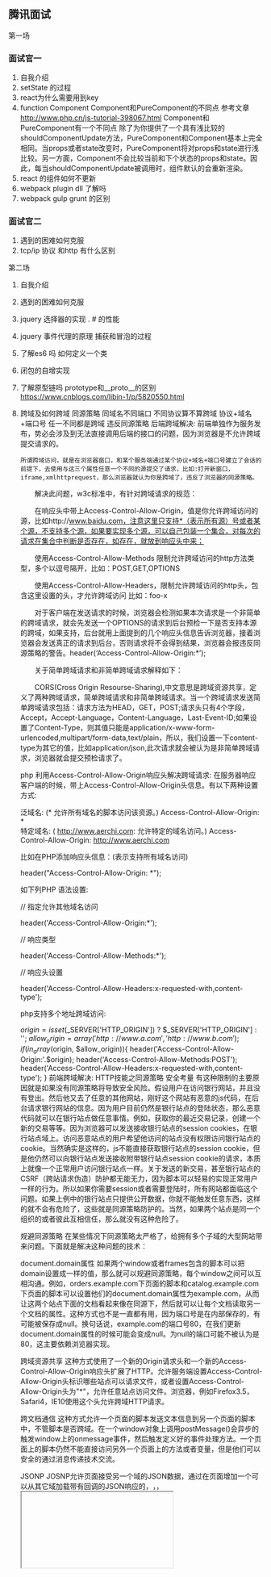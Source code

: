 ## 腾讯面试

第一场

### 面试官一
1. 自我介绍
2. setState 的过程
3. react为什么需要用到key
4. function Component    Component和PureComponent的不同点
    参考文章  http://www.php.cn/js-tutorial-398067.html
    Component和PureComponent有一个不同点
    除了为你提供了一个具有浅比较的shouldComponentUpdate方法，PureComponent和Component基本上完全相同。当props或者state改变时，PureComponent将对props和state进行浅比较。另一方面，Component不会比较当前和下个状态的props和state。因此，每当shouldComponentUpdate被调用时，组件默认的会重新渲染。
5. react 的组件如何不更新
6. webpack plugin dll 了解吗
7. webpack  gulp grunt 的区别
### 面试官二
1. 遇到的困难如何克服
2. tcp/ip 协议 和http 有什么区别

第二场

1. 自我介绍
2. 遇到的困难如何克服
3. jquery 选择器的实现  . # 的性能
4. jquery 事件代理的原理   捕获和冒泡的过程
5. 了解es6 吗  如何定义一个类
6. 闭包的自增实现  
7. 了解原型链吗
   prototype和__proto__的区别
   https://www.cnblogs.com/libin-1/p/5820550.html
8. 跨域及如何跨域  同源策略 同域名不同端口   不同协议算不算跨域
   协议+域名+端口号  任一不同都是跨域 违反同源策略
   后端跨域解决:
        前端单独作为服务发布，势必会涉及到无法直接调用后端的接口的问题，因为浏览器是不允许跨域提交请求的。

       所谓跨域访问，就是在浏览器窗口，和某个服务端通过某个协议+域名+端口号建立了会话的前提下，去使用与这三个属性任意一个不同的源提交了请求，比如:打开新窗口，iframe,xmlhttprequest，那么浏览器就认为你是跨域了，违反了浏览器的同源策略。 

    　　解决此问题，w3c标准中，有针对跨域请求的规范：

    　　在响应头中带上Access-Control-Allow-Origin，值是你允许跨域访问的源，比如http://www.baidu.com，注意这里只支持*（表示所有源）号或者某个源，不支持多个源，如果要实现多个源，可以自己包装一个集合，对每次的请求在集合中判断是否存在，如存在，就放到响应头中来；

    　　使用Access-Control-Allow-Methods 限制允许跨域访问的http方法类型，多个以逗号隔开，比如：POST,GET,OPTIONS

    　　使用Access-Control-Allow-Headers，限制允许跨域访问的http头，包含这里设置的头，才允许跨域访问 比如：foo-x

    　　对于客户端在发送请求的时候，浏览器会检测如果本次请求是一个非简单的跨域请求，就会先发送一个OPTIONS的请求到后台预检一下是否支持本源的跨域，如果支持，后台就用上面提到的几个响应头信息告诉浏览器，接着浏览器会发送真正的请求到后台，否则请求将不会得到结果，浏览器会报违反同源策略的警告。header(‘Access-Control-Allow-Origin:*’);

    　　关于简单跨域请求和非简单跨域请求解释如下：

    　　CORS(Cross Origin Resourse-Sharing),中文意思是跨域资源共享，定义了两种跨域请求，简单跨域请求和非简单跨域请求。当一个跨域请求发送简单跨域请求包括：请求方法为HEAD，GET，POST;请求头只有4个字段，Accept，Accept-Language，Content-Language，Last-Event-ID;如果设置了Content-Type，则其值只能是application/x-www-form-urlencoded,multipart/form-data,text/plain，所以，我们设置一下content-type为其它的值，比如application/json,此次请求就会被认为是非简单跨域请求，浏览器就会提交预检请求了。

    php 利用Access-Control-Allow-Origin响应头解决跨域请求:
    在服务器响应客户端的时候，带上Access-Control-Allow-Origin头信息。有以下两种设置方式:

    泛域名: (* 允许所有域名的脚本访问该资源。)
    Access-Control-Allow-Origin: *        
    特定域名: ( http://www.aerchi.com: 允许特定的域名访问。)
    Access-Control-Allow-Origin: http://www.aerchi.com  

    比如在PHP添加响应头信息：(表示支持所有域名访问)

    header("Access-Control-Allow-Origin: *");

    如下列PHP 语法设置:

    // 指定允许其他域名访问

    header('Access-Control-Allow-Origin:*');

    // 响应类型

    header('Access-Control-Allow-Methods:*');

    // 响应头设置

    header('Access-Control-Allow-Headers:x-requested-with,content-type');

    php支持多个地址跨域访问:

    $origin = isset($_SERVER['HTTP_ORIGIN']) ? $_SERVER['HTTP_ORIGIN'] : '';
    $allow_origin = array(
        'http://www.a.com',
        'http://www.b.com'
    );
    if(in_array($origin, $allow_origin)){
        header('Access-Control-Allow-Origin:'.$origin);
        header('Access-Control-Allow-Methods:POST');
        header('Access-Control-Allow-Headers:x-requested-with,content-type');
    }
    前端跨域解决: HTTP技能之同源策略
    安全考量
    有这种限制的主要原因就是如果没有同源策略将导致安全风险。假设用户在访问银行网站，并且没有登出。然后他又去了任意的其他网站，刚好这个网站有恶意的js代码，在后台请求银行网站的信息。因为用户目前仍然是银行站点的登陆状态，那么恶意代码就可以在银行站点做任意事情。例如，获取你的最近交易记录，创建一个新的交易等等。因为浏览器可以发送接收银行站点的session cookies，在银行站点域上。访问恶意站点的用户希望他访问的站点没有权限访问银行站点的cookie。当然确实是这样的，js不能直接获取银行站点的session cookie，但是他仍然可以向银行站点发送接收附带银行站点session cookie的请求，本质上就像一个正常用户访问银行站点一样。关于发送的新交易，甚至银行站点的CSRF（跨站请求伪造）防护都无能无力，因为脚本可以轻易的实现正常用户一样的行为。所以如果你需要session或者需要登陆时，所有网站都面临这个问题。如果上例中的银行站点只提供公开数据，你就不能触发任意东西，这样的就不会有危险了，这些就是同源策略防护的。当然，如果两个站点是同一个组织的或者彼此互相信任，那么就没有这种危险了。

    规避同源策略
    在某些情况下同源策略太严格了，给拥有多个子域的大型网站带来问题。下面就是解决这种问题的技术：

    document.domain属性
    如果两个window或者frames包含的脚本可以把domain设置成一样的值，那么就可以规避同源策略，每个window之间可以互相沟通。例如，orders.example.com下页面的脚本和catalog.example.com下页面的脚本可以设置他们的document.domain属性为example.com，从而让这两个站点下面的文档看起来像在同源下，然后就可以让每个文档读取另一个文档的属性。这种方式也不是一直都有用，因为端口号是在内部保存的，有可能被保存成null。换句话说，example.com的端口号80，在我们更新document.domain属性的时候可能会变成null。为null的端口可能不被认为是80，这主要依赖浏览器实现。

    跨域资源共享
    这种方式使用了一个新的Origin请求头和一个新的Access-Control-Allow-Origin响应头扩展了HTTP。允许服务端设置Access-Control-Allow-Origin头标识哪些站点可以请求文件，或者设置Access-Control-Allow-Origin头为"*"，允许任意站点访问文件。浏览器，例如Firefox3.5，Safari4，IE10使用这个头允许跨域HTTP请求。

    跨文档通信
    这种方式允许一个页面的脚本发送文本信息到另一个页面的脚本中，不管脚本是否跨域。在一个window对象上调用postMessage()会异步的触发window上的onmessage事件，然后触发定义好的事件处理方法。一个页面上的脚本仍然不能直接访问另外一个页面上的方法或者变量，但是他们可以安全的通过消息传递技术交流。

    JSONP
    JOSNP允许页面接受另一个域的JSON数据，通过在页面增加一个可以从其它域加载带有回调的JSON响应的<script>标签。
    jsonp的产生:

    1.AJAX直接请求普通文件存在跨域无权限访问的问题,不管是静态页面也好.

    2.不过我们在调用js文件的时候又不受跨域影响,比如引入jquery框架的,或者是调用相片的时候

    3.凡是拥有scr这个属性的标签都可以跨域例如<script><img><iframe>

    4.如果想通过纯web端跨域访问数据只有一种可能,那就是把远程服务器上的数据装进js格式的文件里.

    5.而json又是一个轻量级的数据格式,还被js原生支持

    6.为了便于客户端使用数据，逐渐形成了一种非正式传输协议，人们把它称作JSONP，该协议的一个要点就是允许用户传递一个callback 参数给服务端，

    WebSocket
    现代浏览器允许脚本直连一个WebSocket地址而不管同源策略。然而，使用WebSocket URI的时候，在请求中插入Origin头就可以标识脚本请求的源。为了确保跨站安全，WebSocket服务器必须根据允许接受请求的白名单中的源列表比较头数据。

    个例以及异常
    在一些个例中，例如哪些没有明确定义主机名或者端口的协议(file:,data:,等)，同源检查以及相关机制如何运作没有很好的定义。这在历史上导致了很多安全问题，例如任意本地存储的HTML文件不能访问磁盘上的其他文件，也不能与任何网络上的站点通信。

    另外，很多遗留的跨域操作，早期是不受同源策略限制的，例如<script>的跨域请求以及表单POST提交。

    最后，某些类型的攻击，例如DNS重新绑定，服务端代理，可以破坏主机名检查，让流氓页面可以直接通过地址与站点通信，尽管地址不是同源的。这种攻击的影响仅限于某些特殊情况下，例如，如果浏览器仍然相信正在通信的攻击者的站点，然后没有公开第三方cookie或者其他敏感信息给攻击者。

    变通方法
    为了让开发者可以在可控情况下绕过同源策略，一些"hacks"方法可以被用来在不同域的文档之间传输数据，例如fragment identifier ，window.name属性。根据HTML5标准，一个postMessage接口可以实现这样的功能，但是只有最新的浏览器才支持。JSONP也可以用来保证通过类似Ajax的方式访问跨域资源。
    同源策略限制了不同源之间的交互，但是有人也许会有疑问，我们以前在写代码的时候也常常会引用其他域名的js文件，样式文件，图片文件什么的，没看到限制啊，这个定义是不是错了。其实不然，同源策略限制的不同源之间的交互主要针对的是js中的XMLHttpRequest等请求，下面这些情况是完全不受同源策略限制的。

    页面中的链接，重定向以及表单提交是不会受到同源策略限制的。链接就不用说了，导航网站上的链接都是链接到其他站点的。而你在域名www.foo.com下面提交一个表单到www.bar.com是完全可以的。
    跨域资源嵌入是允许的，当然，浏览器限制了Javascript不能读写加载的内容。如前面提到的嵌入的<script src="..."></script>，<img>，<link>，<iframe>等。当然，如果要阻止iframe嵌入我们网站的资源(页面或者js等)，我们可以在web服务器加上一个X-Frame-Options DENY头部来限制。nginx就可以这样设置add_header X-Frame-Options DENY;。
    既然有这么多的情况是没有同源策略限制的，那么通常的跨域问题从何而来呢？转到下一节跨域问题。

    2 跨域问题
    这一节来讨论下跨域问题，当然前置条件是我们在WEB服务器或者服务端脚本中设置ACCESS-CONTROL-ALLOW-ORIGIN头部，如果设置了这些头部并允许某些域名跨域访问，则浏览器就会跳过同源策略的限制返回对应的内容。此外，如果你不是通过浏览器去获取资源，比如你通过一个python脚本去调用接口或者获取js文件，也不在这个限制之内。
9. 如何提高浏览器端的效率  静态资源缓存
10. promise的状态  异步的同步写法
11. for 循环 console.log 输出的结果 为什么 及如何输出 1 2 3
12. 如何实现一个向下滑动的vue组件
13. 有什么想问的问题



## 阿里
    使用过的koa2中间件

    koa-body原理

    介绍自己写过的中间件

    有没有涉及到Cluster

    介绍pm2

    master挂了的话pm2怎么处理

    如何和MySQL进行通信

    React声明周期及自己的理解

    如何配置React-Router

    路由的动态加载模块

    服务端渲染SSR

    介绍路由的history

    介绍Redux数据流的流程

    Redux如何实现多个组件之间的通信，多个组件使用相同状态如何进行管理

    多个组件之间如何拆分各自的state，每块小的组件有自己的状态，它们之间还有一些公共的状态需要维护，如何思考这块

    使用过的Redux中间件

    如何解决跨域的问题

    常见Http请求头

    移动端适配1px的问题

### 介绍flex布局


    1. 容器的属性

    flex-direction
    flex-wrap
    flex-flow
    justify-content
    align-items
    align-content

    1. 项目的属性
    order
    flex-grow
    flex-shrink
    flex-basis
    flex
    align-self

```javascript 
    display: flex;
    flex

```


    参考： http://www.runoob.com/w3cnote/flex-grammar.html

    其他css方式设置垂直居中

    居中为什么要使用transform（为什么不使用marginLeft/Top）

    使用过webpack里面哪些plugin和loader

    webpack里面的插件是怎么实现的

    dev-server是怎么跑起来

    项目优化

    抽取公共文件是怎么配置的

    项目中如何处理安全问题

    怎么实现this对象的深拷贝



## 网易
介绍redux，主要解决什么问题

文件上传如何做断点续传

表单可以跨域吗

promise、async有什么区别

搜索请求如何处理（防抖）

搜索请求中文如何请求

介绍观察者模式

介绍中介者模式

观察者和订阅-发布的区别，各自用在哪里

介绍react优化

介绍http2.0

通过什么做到并发请求

http1.1时如何复用tcp连接

介绍service worker

介绍css3中position:sticky

redux请求中间件如何处理并发

介绍Promise，异常捕获

介绍position属性包括CSS3新增

浏览器事件流向

介绍事件代理以及优缺点

React组件中怎么做事件代理

React组件事件代理的原理

介绍this各种情况

前端怎么控制管理路由

使用路由时出现问题如何解决

React怎么做数据的检查和变化



## 滴滴
react-router怎么实现路由切换

react-router里的<Link>标签和<a>标签有什么区别

<a>标签默认事件禁掉之后做了什么才实现了跳转

React层面的性能优化

整个前端性能提升大致分几类

import { Button } from 'antd'，打包的时候只打包button，分模块加载，是怎么做到的

使用import时，webpack对node_modules里的依赖会做什么

JS异步解决方案的发展历程以及优缺点

Http报文的请求会有几个部分

cookie放哪里，cookie能做的事情和存在的价值

cookie和token都存放在header里面，为什么只劫持前者

cookie和session有哪些方面的区别

React中Dom结构发生变化后内部经历了哪些变化

React挂载的时候有3个组件，textComponent、composeComponent、domComponent，区别和关系，Dom结构发生变化时怎么区分data的变化，怎么更新，更新怎么调度，如果更新的时候还有其他任务存在怎么处理

key主要是解决哪一类的问题，为什么不建议用索引index（重绘）

Redux中异步的请求怎么处理

Redux中间件是什么东西，接受几个参数（两端的柯里化函数）

柯里化函数两端的参数具体是什么东西

中间件是怎么拿到store和action，然后怎么处理

state是怎么注入到组件的，从reducer到组件经历了什么样的过程

koa中response.send、response.rounded、response.json发生了什么事，浏览器为什么能识别到它是一个json结构或是html

koa-bodyparser怎么来解析request

webpack整个生命周期，loader和plugin有什么区别

介绍AST（Abstract Syntax Tree）抽象语法树

安卓Activity之间数据是怎么传递的

安卓4.0到6.0过程中WebView对js兼容性的变化

WebView和原生是如何通信

跨域怎么解决，有没有使用过Apache等方案



## 今日头条
对async、await的理解，内部原理 

介绍下Promise，内部实现 

清除浮动  

定位问题（绝对定位、相对定位等） 

从输入URL到页面加载全过程 

tcp3次握手 

tcp属于哪一层（1 物理层 -> 2 数据链路层 -> 3 网络层(ip)-> 4 传输层(tcp) -> 5 应用层(http)） 

redux的设计思想 

接入redux的过程 

绑定connect的过程 

connect原理 

webpack介绍 

== 和 ===的区别，什么情况下用相等== 

bind、call、apply的区别 

动画的了解 

介绍下原型链（解决的是继承问题吗） 

对跨域的了解 



## 有赞
1. Linux 754 介绍

2. 介绍冒泡排序，选择排序，冒泡排序如何优化

3. transform动画和直接使用left、top改变位置有什么优缺点
   动画修改一个元素的 left 和 top会改变它的形状，而且可能引起页面上其它元素的移动和形状改变，这个过程称为布局。基于 CSS 的动画和原生支持的 Web 动画通常在称为合成器线程的线程上处理，transforms 和 opacity 都可以在合成器线程中处理；它与浏览器的主线程不同，在该主线程中执行样式，布局，绘制和 JavaScript。这意味着如果浏览器在主线程上运行一些耗时的任务，这些动画可以继续运行而不会中断；如果任何动画出发了绘制，布局，或者两者，那么主线程会来完成该工作。这个对基于 CSS 还是 JavaScript 实现的动画都一样，布局或者绘制的开销巨大，让与之关联的 CSS 或 JavaScript 执行工作、渲染都变得毫无意义；避免使用触发布局或绘制的属性动画。对于大多数现代浏览器，这意味着将动画（修改的属性）限制为 opacity 和 transform；
    所以：在你修改left和top上，transform：translate（x, y）和left：xpx;top：ypx在性能上有区别，效果上可能会有区别

4. 如何判断链表是否有环

5. 介绍二叉搜索树的特点

6. 介绍暂时性死区

7. ES6中的map和原生的对象有什么区别
   区别:
    object和Map存储的都是键值对组合。但是：
    object的键的类型是 字符串；
    map的键的类型是 可以是任意类型；
    另外注意，object获取键值使用Object.keys（返回数组）；
    Map获取键值使用 map变量.keys() (返回迭代器)。

8. 观察者和发布-订阅的区别

9.  react异步渲染的概念,介绍Time Slicing 和 Suspense

10. 16.X声明周期的改变
    getDerivedStateFromProps——用来替换componentWillReceiveProps,并用更安全的方式
11. 16.X中props改变后在哪个生命周期中处理
    getDerivedStateFromProps——用来替换componentWillReceiveProps,并用更安全的方式

12. 介绍纯函数
    一个函数的返回结果只依赖于它的参数，并且在执行过程里面没有副作用，我们就把这个函数叫做纯函数。

    为什么要煞费苦心地构建纯函数？因为纯函数非常“靠谱”，执行一个纯函数你不用担心它会干什么坏事，它不会产生不可预料的行为，也不会对外部产生影响。不管何时何地，你给它什么它就会乖乖地吐出什么。如果你的应用程序大多数函数都是由纯函数组成，那么你的程序测试、调试起来会非常方便。

13. 前端性能优化
    参考链接： https://www.cnblogs.com/MarcoHan/p/5295398.html

    前端是庞大的，包括 HTML、 CSS、 Javascript、Image 、Flash等等各种各样的资源。前端优化是复杂的，针对方方面面的资源都有不同的方式。那么，前端优化的目的是什么 ?
    　　1. 从用户角度而言，优化能够让页面加载得更快、对用户的操作响应得更及时，能够给用户提供更为友好的体验。
    　　2. 从服务商角度而言，优化能够减少页面请求数、或者减小请求所占带宽，能够节省可观的资源。
    　　总之，恰当的优化不仅能够改善站点的用户体验并且能够节省相当的资源利用。
    　　前端优化的途径有很多，按粒度大致可以分为两类，第一类是页面级别的优化，例如 HTTP请求数、脚本的无阻塞加载、内联脚本的位置优化等 ;第二类则是代码级别的优化，例如 Javascript中的DOM 操作优化、CSS选择符优化、图片优化以及 HTML结构优化等等。另外，本着提高投入产出比的目的，后文提到的各种优化策略大致按照投入产出比从大到小的顺序排列。
    　　一、页面级优化
    　　1. 减少 HTTP请求数
    　　这条策略基本上所有前端人都知道，而且也是最重要最有效的。都说要减少 HTTP请求，那请求多了到底会怎么样呢 ?首先，每个请求都是有成本的，既包含时间成本也包含资源成本。一个完整的请求都需要经过 DNS寻址、与服务器建立连接、发送数据、等待服务器响应、接收数据这样一个 “漫长” 而复杂的过程。时间成本就是用户需要看到或者 “感受” 到这个资源是必须要等待这个过程结束的，资源上由于每个请求都需要携带数据，因此每个请求都需要占用带宽。另外，由于浏览器进行并发请求的请求数是有上限的 (具体参见此处 )，因此请求数多了以后，浏览器需要分批进行请求，因此会增加用户的等待时间，会给用户造成站点速度慢这样一个印象，即使可能用户能看到的第一屏的资源都已经请求完了，但是浏览器的进度条会一直存在。
    　　减少 HTTP请求数的主要途径包括：
    　　(1). 从设计实现层面简化页面
    　　如果你的页面像百度首页一样简单，那么接下来的规则基本上都用不着了。保持页面简洁、减少资源的使用时最直接的。如果不是这样，你的页面需要华丽的皮肤，则继续阅读下面的内容。
    　　(2). 合理设置 HTTP缓存
    　　缓存的力量是强大的，恰当的缓存设置可以大大的减少 HTTP请求。以有啊首页为例，当浏览器没有缓存的时候访问一共会发出 78个请求，共 600多 K数据 (如图 1.1)，而当第二次访问即浏览器已缓存之后访问则仅有 10个请求，共 20多 K数据 (如图 1.2)。 (这里需要说明的是，如果直接 F5刷新页面的话效果是不一样的，这种情况下请求数还是一样，不过被缓存资源的请求服务器是 304响应，只有 Header没有Body ，可以节省带宽 )
    　　怎样才算合理设置 ?原则很简单，能缓存越多越好，能缓存越久越好。例如，很少变化的图片资源可以直接通过 HTTP Header中的Expires设置一个很长的过期头 ;变化不频繁而又可能会变的资源可以使用 Last-Modifed来做请求验证。尽可能的让资源能够在缓存中待得更久。关于 HTTP缓存的具体设置和原理此处就不再详述了，有兴趣的可以参考下列文章：
    HTTP1.1协议中关于缓存策略的描述
    Fiddler HTTP Performance中关于缓存的介绍
    　　(3). 资源合并与压缩
    　　如果可以的话，尽可能的将外部的脚本、样式进行合并，多个合为一个。另外， CSS、 Javascript、Image 都可以用相应的工具进行压缩，压缩后往往能省下不少空间。
    　　(4). CSS Sprites
    　　合并 CSS图片，减少请求数的又一个好办法。
    　　(5). Inline Images
    　　使用 data: URL scheme的方式将图片嵌入到页面或 CSS中，如果不考虑资源管理上的问题的话，不失为一个好办法。如果是嵌入页面的话换来的是增大了页面的体积，而且无法利用浏览器缓存。使用在 CSS中的图片则更为理想一些。
    　　(6). Lazy Load Images（自己对这一块的内容还是不了解）
    　　这条策略实际上并不一定能减少 HTTP请求数，但是却能在某些条件下或者页面刚加载时减少 HTTP请求数。对于图片而言，在页面刚加载的时候可以只加载第一屏，当用户继续往后滚屏的时候才加载后续的图片。这样一来，假如用户只对第一屏的内容感兴趣时，那剩余的图片请求就都节省了。 有啊首页 曾经的做法是在加载的时候把第一屏之后的图片地址缓存在 Textarea标签中，待用户往下滚屏的时候才 “惰性” 加载。

    　　1. 将外部脚本置底（将脚本内容在页面信息内容加载后再加载）
    　　前文有谈到，浏览器是可以并发请求的，这一特点使得其能够更快的加载资源，然而外链脚本在加载时却会阻塞其他资源，例如在脚本加载完成之前，它后面的图片、样式以及其他脚本都处于阻塞状态，直到脚本加载完成后才会开始加载。如果将脚本放在比较靠前的位置，则会影响整个页面的加载速度从而影响用户体验。解决这一问题的方法有很多，在 这里有比较详细的介绍 (这里是译文和 更详细的例子 )，而最简单可依赖的方法就是将脚本尽可能的往后挪，减少对并发下载的影响。
    　　1. 异步执行 inline脚本(其实原理和上面是一样，保证脚本在页面内容后面加载。)
    　　inline脚本对性能的影响与外部脚本相比，是有过之而无不及。首页，与外部脚本一样， inline脚本在执行的时候一样会阻塞并发请求，除此之外，由于浏览器在页面处理方面是单线程的，当 inline脚本在页面渲染之前执行时，页面的渲染工作则会被推迟。简而言之， inline脚本在执行的时候，页面处于空白状态。鉴于以上两点原因，建议将执行时间较长的 inline脚本异步执行，异步的方式有很多种，例如使用 script元素的defer 属性(存在兼容性问题和其他一些问题，例如不能使用 document.write)、使用setTimeout ，此外，在HTML5中引入了 Web Workers的机制，恰恰可以解决此类问题。

    　　1. Lazy Load Javascript（只有在需要加载的时候加载，在一般情况下并不加载信息内容。）
    　　随着 Javascript框架的流行，越来越多的站点也使用起了框架。不过，一个框架往往包括了很多的功能实现，这些功能并不是每一个页面都需要的，如果下载了不需要的脚本则算得上是一种资源浪费 -既浪费了带宽又浪费了执行花费的时间。目前的做法大概有两种，一种是为那些流量特别大的页面专门定制一个专用的 mini版框架，另一种则是 Lazy Load。YUI 则使用了第二种方式，在 YUI的实现中，最初只加载核心模块，其他模块可以等到需要使用的时候才加载。

    　　1. 将 CSS放在 HEAD中
    　　如果将 CSS放在其他地方比如 BODY中，则浏览器有可能还未下载和解析到 CSS就已经开始渲染页面了，这就导致页面由无 CSS状态跳转到 CSS状态，用户体验比较糟糕。除此之外，有些浏览器会在 CSS下载完成后才开始渲染页面，如果 CSS放在靠下的位置则会导致浏览器将渲染时间推迟。
    　　1. 异步请求 Callback（就是将一些行为样式提取出来，慢慢的加载信息的内容）
    　　在某些页面中可能存在这样一种需求，需要使用 script标签来异步的请求数据。类似：
    　　Javascript:
    /*Callback 函数*/ 
    function myCallback(info){ 
    //do something here 
    } 
    　　HTML:

    　　cb返回的内容 :
    myCallback('Hello world!');
    像以上这种方式直接在页面上写 <script>对页面的性能也是有影响的，即增加了页面首次加载的负担，推迟了 DOMLoaded和window.onload 事件的触发时机。如果时效性允许的话，可以考虑在 DOMLoaded事件触发的时候加载，或者使用 setTimeout方式来灵活的控制加载的时机。
    　　1. 减少不必要的 HTTP跳转
    　　对于以目录形式访问的 HTTP链接，很多人都会忽略链接最后是否带 ’/'，假如你的服务器对此是区别对待的话，那么你也需要注意，这其中很可能隐藏了 301跳转，增加了多余请求。具体参见下图，其中第一个链接是以无 ’/'结尾的方式访问的，于是服务器有了一次跳转。
    　　1. 避免重复的资源请求
    　　这种情况主要是由于疏忽或页面由多个模块拼接而成，然后每个模块中请求了同样的资源时，会导致资源的重复请求

    　　二、代码级优化
    　　1. Javascript
    　　(1). DOM
    　　DOM操作应该是脚本中最耗性能的一类操作，例如增加、修改、删除 DOM元素或者对 DOM集合进行操作。如果脚本中包含了大量的 DOM操作则需要注意以下几点：
    　　a. HTML Collection（HTML收集器，返回的是一个数组内容信息）
    　　在脚本中 document.images、document.forms 、getElementsByTagName()返回的都是 HTMLCollection类型的集合，在平时使用的时候大多将它作为数组来使用，因为它有 length属性，也可以使用索引访问每一个元素。不过在访问性能上则比数组要差很多，原因是这个集合并不是一个静态的结果，它表示的仅仅是一个特定的查询，每次访问该集合时都会重新执行这个查询从而更新查询结果。所谓的 “访问集合” 包括读取集合的 length属性、访问集合中的元素。
    　　因此，当你需要遍历 HTML Collection的时候，尽量将它转为数组后再访问，以提高性能。即使不转换为数组，也请尽可能少的访问它，例如在遍历的时候可以将 length属性、成员保存到局部变量后再使用局部变量。
    　　b. Reflow & Repaint
    　　除了上面一点之外， DOM操作还需要考虑浏览器的 Reflow和Repaint ，因为这些都是需要消耗资源的，具体的可以参加以下文章：
    如何减少浏览器的repaint和reflow?
    Understanding Internet Explorer Rendering Behaviour
    Notes on HTML Reflow

    　　(2). 慎用 with
    with(obj){ p = 1}; 代码块的行为实际上是修改了代码块中的 执行环境 ，将obj放在了其作用域链的最前端，在 with代码块中访问非局部变量是都是先从 obj上开始查找，如果没有再依次按作用域链向上查找，因此使用 with相当于增加了作用域链长度。而每次查找作用域链都是要消耗时间的，过长的作用域链会导致查找性能下降。
    　　因此，除非你能肯定在 with代码中只访问 obj中的属性，否则慎用 with，替代的可以使用局部变量缓存需要访问的属性。
    　　(3). 避免使用 eval和 Function
    　　每次 eval 或 Function 构造函数作用于字符串表示的源代码时，脚本引擎都需要将源代码转换成可执行代码。这是很消耗资源的操作 —— 通常比简单的函数调用慢 100倍以上。
    　　eval 函数效率特别低，由于事先无法知晓传给 eval 的字符串中的内容，eval在其上下文中解释要处理的代码，也就是说编译器无法优化上下文，因此只能有浏览器在运行时解释代码。这对性能影响很大。
    　　Function 构造函数比 eval略好，因为使用此代码不会影响周围代码 ;但其速度仍很慢。
    　　此外，使用 eval和 Function也不利于Javascript 压缩工具执行压缩。
    　　(4). 减少作用域链查找（这方面设计到一些内容的相关问题）
    　　前文谈到了作用域链查找问题，这一点在循环中是尤其需要注意的问题。如果在循环中需要访问非本作用域下的变量时请在遍历之前用局部变量缓存该变量，并在遍历结束后再重写那个变量，这一点对全局变量尤其重要，因为全局变量处于作用域链的最顶端，访问时的查找次数是最多的。
    　　低效率的写法：
    // 全局变量 
    var globalVar = 1; 
    function myCallback(info){ 
    for( var i = 100000; i--;){ 
    //每次访问 globalVar 都需要查找到作用域链最顶端，本例中需要访问 100000 次 
    globalVar += i; 
    }
    } 
    　　更高效的写法：
    // 全局变量 
    var globalVar = 1; 
    function myCallback(info){ 
    //局部变量缓存全局变量 
    var localVar = globalVar; 
    for( var i = 100000; i--;){ 
    //访问局部变量是最快的 
    localVar += i; 
    } 
    //本例中只需要访问 2次全局变量
    在函数中只需要将 globalVar中内容的值赋给localVar 中区
    globalVar = localVar; 
    }
    　　此外，要减少作用域链查找还应该减少闭包的使用。
    　　(5). 数据访问
    　　Javascript中的数据访问包括直接量 (字符串、正则表达式 )、变量、对象属性以及数组，其中对直接量和局部变量的访问是最快的，对对象属性以及数组的访问需要更大的开销。当出现以下情况时，建议将数据放入局部变量：
    　　a. 对任何对象属性的访问超过 1次
    　　b. 对任何数组成员的访问次数超过 1次
    　　另外，还应当尽可能的减少对对象以及数组深度查找。
    　　(6). 字符串拼接
    　　在 Javascript中使用"+" 号来拼接字符串效率是比较低的，因为每次运行都会开辟新的内存并生成新的字符串变量，然后将拼接结果赋值给新变量。与之相比更为高效的做法是使用数组的 join方法，即将需要拼接的字符串放在数组中最后调用其 join方法得到结果。不过由于使用数组也有一定的开销，因此当需要拼接的字符串较多的时候可以考虑用此方法。

    　　关于 Javascript优化的更详细介绍请参考：
    Write Efficient Javascript(PPT)
    Efficient JavaScript
    　　1. CSS选择符
    　　在大多数人的观念中，都觉得浏览器对 CSS选择符的解析式从左往右进行的，例如
    #toc A { color: #444; }
    　　这样一个选择符，如果是从右往左解析则效率会很高，因为第一个 ID选择基本上就把查找的范围限定了，但实际上浏览器对选择符的解析是从右往左进行的。如上面的选择符，浏览器必须遍历查找每一个 A标签的祖先节点，效率并不像之前想象的那样高。根据浏览器的这一行为特点，在写选择符的时候需要注意很多事项，有人已经一一列举了， 详情参考此处。

    　　1. HTML
    　　对 HTML本身的优化现如今也越来越多的受人关注了，详情可以参见这篇 总结性文章 。

    　　1. Image压缩
    　　图片压缩是个技术活，不过现如今这方面的工具也非常多，压缩之后往往能带来不错的效果，具体的压缩原理以及方法在《 Even Faster Web Sites》第10 章有很详细的介绍，有兴趣的可以去看看。
    　　总结
    　　本文从页面级以及代码级两个粒度对前端优化的各种方式做了一个总结，这些方法基本上都是前端开发人员在开发的过程中可以借鉴和实践的，除此之外，完整的前端优化还应该包括很多其他的途径，例如 CDN、 Gzip、多域名、无 Cookie服务器等等，由于对于开发人员的可操作性并不强大，在此也就不多叙述了，详细的可以参考 Yahoo和Google 的这些“金科玉律 

14. pureComponent和FunctionComponent区别
    我开始转向使用PureCompoent是因为它是一个更具性能的Component的版本。虽然事实证明这是正确的，但是这种性能的提高还伴随着一些附加的条件。让我们深挖一下PureComponent，并理解为什么我们应该使用它。

    Component和PureComponent有一个不同点
    除了为你提供了一个具有浅比较的shouldComponentUpdate方法，PureComponent和Component基本上完全相同。当props或者state改变时，PureComponent将对props和state进行浅比较。另一方面，Component不会比较当前和下个状态的props和state。因此，每当shouldComponentUpdate被调用时，组件默认的会重新渲染。

    浅比较101
    当把之前和下一个的props和state作比较，浅比较将检查原始值是否有相同的值（例如：1 == 1或者ture==true）,数组和对象引用是否相同。

15. 介绍JSX

16. 如何做RN在安卓和IOS端的适配

17. RN为什么能在原生中绘制成原生组件（bundle.js）

18. 介绍虚拟DOM

19. 如何设计一个localStorage，保证数据的实效性

20. 如何设计Promise.all()

21. 介绍高阶组件

22. sum(2, 3)实现sum(2)(3)的效果

23. react性能优化

24. 两个对象如何比较



## 挖财
JS的原型

变量作用域链

call、apply、bind的区别

防抖和节流的区别

介绍各种异步方案

react生命周期

介绍Fiber

前端性能优化

介绍DOM树对比

react中的key的作用

如何设计状态树

介绍css，xsrf

http缓存控制

项目中如何应用数据结构

native提供了什么能力给RN

如何做工程上的优化

shouldComponentUpdate是为了解决什么问题

如何解决props层级过深的问题

前端怎么做单元测试

webpack生命周期

webpack打包的整个过程

常用的plugins

pm2怎么做进程管理，进程挂掉怎么处理

不用pm2怎么做进程管理



## 沪江
介绍下浏览器跨域

怎么去解决跨域问题

jsonp方案需要服务端怎么配合

Ajax发生跨域要设置什么（前端）

加上CORS之后从发起到请求正式成功的过程

xsrf跨域攻击的安全性问题怎么防范

使用Async会注意哪些东西

Async里面有多个await请求，可以怎么优化（请求是否有依赖）

Promise和Async处理失败的时候有什么区别

Redux在状态管理方面解决了React本身不能解决的问题

Redux有没有做过封装

react生命周期，常用的生命周期 

对应的生命周期做什么事 

遇到性能问题一般在哪个生命周期里解决 

怎么做性能优化（异步加载组件...）

写react有哪些细节可以优化 

React的事件机制（绑定一个事件到一个组件上）

介绍下事件代理，主要解决什么问题

前端开发中用到哪些设计模式

React/Redux中哪些功能用到了哪些设计模式

JS变量类型分为几种，区别是什么

JS里垃圾回收机制是什么，常用的是哪种，怎么处理的

一般怎么组织CSS（Webpack）



## 饿了么
小程序里面开页面最多多少

React子父组件之间如何传值

Emit事件怎么发，需要引入什么

介绍下React高阶组件，和普通组件有什么区别

一个对象数组，每个子对象包含一个id和name，React如何渲染出全部的name

在哪个生命周期里写

其中有几个name不存在，通过异步接口获取，如何做

渲染的时候key给什么值，可以使用index吗，用id好还是index好

webpack如何配sass，需要配哪些loader

配css需要哪些loader

如何配置把js、css、html单独打包成一个文件

div垂直水平居中（flex、绝对定位）

两个元素块，一左一右，中间相距10像素

上下固定，中间滚动布局如何实现

[1, 2, 3, 4, 5]变成[1, 2, 3, a, b, 5]

取数组的最大值（ES5、ES6）

apply和call的区别

ES5和ES6有什么区别

some、every、find、filter、map、forEach有什么区别

上述数组随机取数，每次返回的值都不一样

如何找0-5的随机数，95-99呢

页面上有1万个button如何绑定事件

如何判断是button

页面上生成一万个button，并且绑定事件，如何做（JS原生操作DOM）

循环绑定时的index是多少，为什么，怎么解决

页面上有一个input，还有一个p标签，改变input后p标签就跟着变化，如何处理

监听input的哪个事件，在什么时候触发



## 携程
对React看法，有没有遇到一些坑

对闭包的看法，为什么要用闭包

手写数组去重函数

手写数组扁平化函数

介绍下Promise的用途和性质

Promise和Callback有什么区别

React生命周期

两道手写算法题



## 喜马拉雅
1. ES6新的特性

2. 介绍Promise

    Promise有几个状态
    pending、fulfilled、rejected(未决定，履行，拒绝)，同一时间只能存在一种状态,且状态一旦改变就不能再变。promise是一个构造函数，promise对象代表一项有两种可能结果（成功或失败）的任务，它还持有多个回调，出现不同结果时分别发出相应回调。

    1.初始化，状态：pending
    ​
    2.当调用resolve(成功)，状态：pengding=>fulfilled
    ​
    3.当调用reject(失败)，状态：pending=>rejected


说一下闭包

React的生命周期

componentWillReceiveProps的触发条件是什么

React16.3对生命周期的改变

介绍下React的Fiber架构

画Fiber渲染树

介绍React高阶组件

父子组件之间如何通信

Redux怎么实现属性传递，介绍下原理

React-Router版本号

网站SEO怎么处理

介绍下HTTP状态码

403、301、302是什么

缓存相关的HTTP请求头

介绍HTTPS

HTTPS怎么建立安全通道

前端性能优化（JS原生和React）

用户体验做过什么优化

对PWA有什么了解

对安全有什么了解

介绍下数字签名的原理

前后端通信使用什么方案

RESTful常用的Method

介绍下跨域

Access-Control-Allow-Origin在服务端哪里配置

csrf跨站攻击怎么解决

前端和后端怎么联调



## 兑吧
1. localStorage和cookie有什么区别

2. CSS选择器有哪些

3. 盒子模型，以及标准情况和IE下的区别

4. 如何实现高度自适应

5. prototype和——proto——区别

6. _construct是什么

7. new是怎么实现的
    new操作符具体干了什么呢?其实很简单，就干了三件事情。
8. promise的精髓，以及优缺点

9. 如何实现H5手机端的适配

10. rem、flex的区别（root em）

11. em和px的区别

React声明周期

如何去除url中的#号

Redux状态管理器和变量挂载到window中有什么区别

webpack和gulp的优缺点

如何实现异步加载

如何实现分模块打包（多入口）

前端性能优化（1js css；2 图片；3 缓存预加载； 4 SSR； 5 多域名加载；6 负载均衡）

并发请求资源数上限（6个）

base64为什么能提升性能，缺点

介绍webp这个图片文件格式

介绍koa2

Promise如何实现的

异步请求，低版本fetch如何低版本适配

ajax如何处理跨域

CORS如何设置

jsonp为什么不支持post方法

介绍同源策略

React使用过的一些组件

介绍Immuable

介绍下redux整个流程原理

介绍原型链

如何继承



## 微医
介绍JS数据类型，基本数据类型和引用数据类型的区别

Array是Object类型吗

数据类型分别存在哪里

var a  = {name: "前端开发"}; var b = a; a = null那么b输出什么

var a = {b: 1}存放在哪里

var a = {b: {c: 1}}存放在哪里

栈和堆的区别

垃圾回收时栈和堆的区别

数组里面有10万个数据，取第一个元素和第10万个元素的时间相差多少

栈和堆具体怎么存储

介绍闭包以及闭包为什么没清除

闭包的使用场景

JS怎么实现异步

异步整个执行周期

Promise的三种状态

Async/Await怎么实现

Promise和setTimeout执行先后的区别

JS为什么要区分微任务和宏任务

Promise构造函数是同步还是异步执行，then呢

发布-订阅和观察者模式的区别

JS执行过程中分为哪些阶段

词法作用域和this的区别

平常是怎么做继承

深拷贝和浅拷贝

loadsh深拷贝实现原理

ES6中let块作用域是怎么实现的

React中setState后发生了什么

setState为什么默认是异步

setState什么时候是同步的

为什么3大框架出现以后就出现很多native（RN）框架（虚拟DOM）

虚拟DOM主要做了什么

虚拟DOM本身是什么（JS对象）

304是什么

打包时Hash码是怎么生成的

随机值存在一样的情况，如何避免

使用webpack构建时有无做一些自定义操作

webpack做了什么

a，b两个按钮，点击aba，返回顺序可能是baa，如何保证是aba（Promise.then）

node接口转发有无做什么优化

node起服务如何保证稳定性，平缓降级，重启等

RN有没有做热加载

RN遇到的兼容性问题

RN如何实现一个原生的组件

RN混原生和原生混RN有什么不同

什么是单页项目

遇到的复杂业务场景

Promise.all实现原理



## 寺库
介绍Promise的特性，优缺点

介绍Redux

RN的原理，为什么可以同时在安卓和IOS端运行

RN如何调用原生的一些功能

介绍RN的缺点

介绍排序算法和快排原理

堆和栈的区别

介绍闭包

闭包的核心是什么

网络的五层模型

HTTP和HTTPS的区别

HTTPS的加密过程

介绍SSL和TLS

介绍DNS解析

JS的继承方法

介绍垃圾回收

cookie的引用为了解决什么问题

cookie和localStorage的区别

如何解决跨域问题

前端性能优化



## 宝宝树
使用canvas绘图时如何组织成通用组件

formData和原生的ajax有什么区别

介绍下表单提交，和formData有什么关系

介绍redux接入流程

rudux和全局管理有什么区别（数据可控、数据响应）

RN和原生通信

介绍MVP怎么组织

介绍异步方案

promise如何实现then处理

koa2中间件原理

常用的中间件

服务端怎么做统一的状态处理

如何对相对路径引用进行优化

node文件查找优先级

npm2和npm3+有什么区别



## 海康威视
knex连接数据库响应回调

介绍异步方案

如何处理异常捕获

项目如何管理模块

前端性能优化

JS继承方案

如何判断一个变量是不是数组

变量a和b，如何交换

事件委托

多个<li>标签生成的Dom结构是一个类数组

类数组和数组的区别

dom的类数组如何转成数组

介绍单页面应用和多页面应用

redux状态树的管理

介绍localstorage的API



## 蘑菇街
html语义化的理解

<b>和<strong>的区别

对闭包的理解

工程中闭包使用场景

介绍this和原型

使用原型最大的好处

react设计思路

为什么虚拟DOM比真实DOM性能好

react常见的通信方式

redux整体的工作流程

redux和全局对象之间的区别

Redux数据回溯设计思路

单例、工厂、观察者项目中实际场景

项目中树的使用场景以及了解

工作收获



## 酷家乐
react生命周期

react性能优化

添加原生事件不移除为什么会内存泄露

还有哪些地方会内存泄露

setInterval需要注意的点

定时器为什么是不精确的

setTimeout(1)和setTimeout(2)之间的区别

介绍宏任务和微任务

promise里面和then里面执行有什么区别

介绍pureComponet

介绍Function Component

React数据流

props和state的区别

介绍react context

介绍class和ES5的类以及区别

介绍箭头函数和普通函数的区别

介绍defineProperty方法，什么时候需要用到

for..in 和 object.keys的区别

介绍闭包，使用场景

使用闭包特权函数的使用场景

get和post有什么区别



## 百分点
React15/16.x的区别

重新渲染render会做些什么

哪些方法会触发react重新渲染

state和props触发更新的生命周期分别有什么区别

setState是同步还是异步

对无状态组件的理解

介绍Redux工作流程

介绍ES6的功能

let、const以及var的区别

浅拷贝和深拷贝的区别

介绍箭头函数的this

介绍Promise和then

介绍快速排序

算法：前K个最大的元素



## 海风教育 
对react看法，它的优缺点 

使用过程中遇到的问题，如何解决的 

react的理念是什么（拿函数式编程来做页面渲染）

JS是什么范式语言(面向对象还是函数式编程)

koa原理，为什么要用koa(express和koa对比) 

使用的koa中间件 

ES6使用的语法 

Promise 和 async/await 和 callback的区别 

Promise有没有解决异步的问题（promise链是真正强大的地方）

Promise和setTimeout的区别（Event Loop）

进程和线程的区别（一个node实例就是一个进程，node是单线程，通过事件循环来实现异步 

）

介绍下DFS深度优先 

介绍下观察者模式 

观察者模式里面使用的数据结构(不具备顺序 ，是一个list) 

